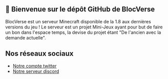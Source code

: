 ## 👾 Bienvenue sur le dépôt GitHub de BlocVerse

BlocVerse est un serveur Minecraft disponible de la 1.8 aux dernières versions du jeu !
Le serveur est un projet Mini-Jeux ayant pour but de faire un bon dans l'espace temps, la devise du projet étant "De l'ancien avec la demande actuelle".


## Nos réseaux sociaux
- [Notre compte twitter](https://www.twitter.com/BlocVerseFR)
- [Notre serveur discord](https://discord.gg/dCnCT8UxF5)
